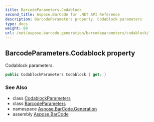 ```yaml
---
title: BarcodeParameters.Codablock
second_title: Aspose.BarCode for .NET API Reference
description: BarcodeParameters property. Codablock parameters
type: docs
weight: 80
url: /net/aspose.barcode.generation/barcodeparameters/codablock/
---
```

## BarcodeParameters.Codablock property

Codablock parameters.

```csharp
public CodablockParameters Codablock { get; }
```

### See Also

* class [CodablockParameters](../../codablockparameters/)
* class [BarcodeParameters](../)
* namespace [Aspose.BarCode.Generation](../../barcodeparameters/)
* assembly [Aspose.BarCode](../../../)


